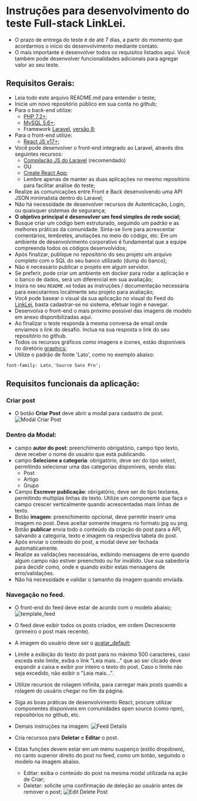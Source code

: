 # Instruções para desenvolvimento do teste Full-stack LinkLei.

- O prazo de entrega do teste é de até 7 dias, a partir do momento que acordarmos o início do desenvolvimento mediante contato.
- O mais importante é desenvolver todos os requisitos listados aqui. Você também pode desenvolver funcionalidades adicionais para agregar valor ao seu teste.


## Requisitos Gerais:

- Leia todo este arquivo README.md para entender o teste;
- Inície um novo repositório público em sua conta no github;
- Para o back-end utilize:
  - [PHP 7.2+](http://php.net/);
  - [MySQL 5.6+](https://www.mysql.com/);
  - Framework [Laravel](https://laravel.com/), [versão 8](https://laravel.com/docs/8.x);
- Para o front-end utilize:
  - [React JS v17+](https://pt-br.reactjs.org/);
- Você pode desenvolver o front-end integrado ao Laravel, através dos seguintes recursos:
  - [Compilação JS do Laravel](https://laravel.com/docs/8.x/mix#react) (recomendado)
  - OU
  - [Create React App](https://pt-br.reactjs.org/docs/create-a-new-react-app.html#create-react-app);
  - Lembre apenas de manter as duas aplicações no mesmo repositório para facilitar análise do teste;
- Realize as comunicações entre Front e Back desenvolvendo uma API JSON minimalista dentro do Laravel;
- Não há necessidade de desenvolver recursos de Autenticação, Login, ou quaisquer sistemas de segurança;
- **O objetivo principal é desenvolver um feed simples de rede social;**
- Busque criar um código bem estruturado, seguindo um padrão e as melhores práticas da comunidade. Sinta-se livre para acrescentar comentários, lembretes, anotações no meio do código, etc. Em um ambiente de desenvolvimento corporativo é fundamental que a equipe compreenda todos os códigos desenvolvidos;
- Após finalizar, publique no repositório do seu projeto um arquivo completo com o SQL do seu banco utilizado (dump do banco);
- Não é necessário publicar o projeto em algum servidor.
- Se preferir, pode criar um ambiente em docker para rodar a aplicação e o banco de dados, será um diferencial em sua avaliação;
- Insira no seu `README.md` todas as instruções / documentação necessária para executarmos localmente seu projeto para avaliação;
- Você pode basear o visual da sua aplicação no visual do Feed do [LinkLei](https://linklei.com.br/), basta cadastrar-se no sistema, efetuar login e navegar.
- Desenvolva o front-end o mais próximo possível das imagens de modelo em anexo disponibilizadas aqui.
- Ao finalizar o teste responda à mesma conversa de email onde enviamos o link do desafio. Inclua na sua resposta o link do seu repositório no github.
- Todos os recursos gráficos como imagens e ícones, estão disponíveis no diretório [graphics](https://github.com/linklei-dev/fullstack-test-laravel/tree/main/graphics);
- Utilize o padrão de fonte 'Lato', como no exemplo abaixo:
```css
font-family: Lato,'Source Sans Pro';
```

## Requisitos funcionais da aplicação:


### Criar post
- O botão **Criar Post** deve abrir a modal para cadastro de post.<br>
![Modal Criar Post](https://github.com/linklei-dev/fullstack-test-laravel/blob/main/graphics/modal_create_post.png?raw=true)

### Dentro da Modal:
  - campo **autor do post**: preenchimento obrigatório, campo tipo texto, deve receber o nome do usuário que está publicando.
  - campo **Selecione a categoria**: obrigatório, deve ser do tipo select, permitindo selecionar uma das categorias disponíveis, sendo elas:
    - Post
    - Artigo
    - Grupo
  - Campo **Escrever publicação**: obrigatório, deve ser do tipo textarea, permitindo multiplas linhas de texto. Utilize um componente que faça o campo crescer verticalmente quando acrescentadas mais linhas de texto. 
  - Botão **imagem**: preenchimento opcional, deve permitir inserir uma imagem no post. Deve aceitar somente imagens no formato jpg ou png.
  - Botão **publicar** envia todo o conteúdo da criação do post para a API, salvando a categoria, texto e imagem na respectiva tabela do post.
  - Após enviar o conteúdo do post, a modal deve ser fechada automaticamente.
  - Realize as validações necessárias, exibindo mensagens de erro quando algum campo não estiver preenchido ou for inválido. Use sua sabedoria para decidir como, onde e quando exibir estas mensagens de erro/validações.
  - Não há necessidade e validar o tamanho da imagem quando enviada.

  ### Navegação no feed.
  - O front-end do feed deve estar de acordo com o modelo abaixo;
  ![template_feed](https://github.com/linklei-dev/fullstack-test-laravel/blob/main/graphics/template_feed.png?raw=true)

  - O feed deve exibir todos os posts criados, em ordem Decrescente (primeiro o post mais recente).
  - A imagem do usuário deve ser o [avatar_default](https://github.com/linklei-dev/fullstack-test-laravel/blob/main/graphics/avatar_default.png?raw=true);
  - Limite a exibição do texto do post para no máximo 500 caracteres, caso exceda este limite, exiba o link "Leia mais..." que ao ser clicado deve expandir a caixa e exibir por inteiro o texto do post. Caso o limite não seja excedido, não exibir o "Leia mais...".
  - Utilize recursos de rolagem infinita, para carregar mais posts quando a rolagem do usuário chegar no fim da página.
  - Siga as boas práticas de desenvolvimento React, procure utilizar componentes disponíveis em comunidades open source (como npm), repositórios no github, etc.
  - Demais instruções na imagem:
  ![Feed Details](https://github.com/linklei-dev/fullstack-test-laravel/blob/main/graphics/feed_detail.png?raw=true)
  - Cria recursos para **Deletar** e **Editar** o post.
  - Estas funções devem estar em um menu suspenço (estilo dropdown), no canto superior direito do post no feed, como um botão, seguindo o modelo na imagem abaixo.
    - Editar: exiba o conteúdo do post na mesma modal utilizada na ação de Criar;
    - Deletar: solicite uma confirmação de deleção ao usuário antes de remover o post;
  ![Edit Delete Post](https://github.com/linklei-dev/fullstack-test-laravel/blob/main/graphics/edit_delete_post.png?raw=true)

